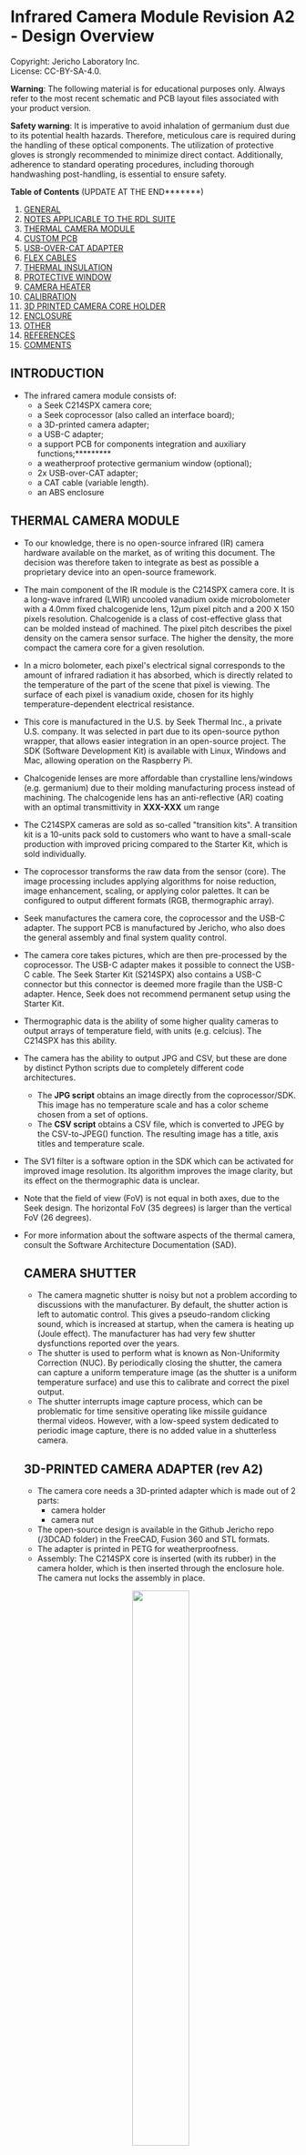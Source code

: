 **Infrared Camera Module Revision A2 - Design Overview**  
=======================================
Copyright: Jericho Laboratory Inc.  
License: CC-BY-SA-4.0.  
 

**Warning**: The following material is for educational purposes only. Always refer to the most recent schematic and PCB layout files associated with your product version.

**Safety warning**: It is imperative to avoid inhalation of germanium dust due to its potential health hazards. Therefore, meticulous care is required during the handling of these optical components. The utilization of protective gloves is strongly recommended to minimize direct contact. Additionally, adherence to standard operating procedures, including thorough handwashing post-handling, is essential to ensure safety.

**Table of Contents**  (UPDATE AT THE END*******)

1. [GENERAL](#general)
2. [NOTES APPLICABLE TO THE RDL SUITE](#notes-applicable-to-the-rdl-suite)
3. [THERMAL CAMERA MODULE](#thermal-camera-module)
4. [CUSTOM PCB](#custom-pcb)
5. [USB-OVER-CAT ADAPTER](#usb-over-cat-adapter)
6. [FLEX CABLES](#flex-cables)
7. [THERMAL INSULATION](#thermal-insulation)
8. [PROTECTIVE WINDOW](#protective-window)
9. [CAMERA HEATER](#camera-heater)
10. [CALIBRATION](#calibration)
11. [3D PRINTED CAMERA CORE HOLDER](#3d-printed-camera-core-holder)
12. [ENCLOSURE](#enclosure)
13. [OTHER](#other)
14. [REFERENCES](#references)
15. [COMMENTS](#comments)


## INTRODUCTION

- The infrared camera module consists of:
  - a Seek C214SPX camera core;
  - a Seek coprocessor (also called an interface board);
  - a 3D-printed camera adapter;
  - a USB-C adapter;
  - a support PCB for components integration and auxiliary functions;*********
  - a weatherproof protective germanium window (optional);
  - 2x USB-over-CAT adapter;
  - a CAT cable (variable length).
  - an ABS enclosure

## THERMAL CAMERA MODULE

- To our knowledge, there is no open-source infrared (IR) camera hardware available on the market, as of writing this document. The decision was therefore taken to integrate as best as possible a proprietary device into an open-source framework. 
- The main component of the IR module is the C214SPX camera core. It is a long-wave infrared (LWIR) uncooled vanadium oxide microbolometer with a 4.0mm fixed chalcogenide lens, 12µm pixel pitch and a 200 X 150 pixels resolution. Chalcogenide is a class of cost-effective glass that can be molded instead of machined. The pixel pitch describes the pixel density on the camera sensor surface. The higher the density, the more compact the camera core for a given resolution.
- In a micro bolometer, each pixel's electrical signal corresponds to the amount of infrared radiation it has absorbed, which is directly related to the temperature of the part of the scene that pixel is viewing. The surface of each pixel is vanadium oxide, chosen for its highly temperature-dependent electrical resistance.
- This core is manufactured in the U.S. by Seek Thermal Inc., a private U.S. company. It was selected in part due to its open-source python wrapper, that allows easier integration in an open-source project. The SDK (Software Development Kit) is available with Linux, Windows and Mac, allowing operation on the Raspberry Pi.
- Chalcogenide lenses are more affordable than crystalline lens/windows (e.g. germanium) due to their molding manufacturing process instead of machining. The chalcogenide lens has an anti-reflective (AR) coating with an optimal transmittivity in **XXX-XXX** um range
- The C214SPX cameras are sold as so-called "transition kits". A transition kit is a 10-units pack sold to customers who want to have a small-scale production with improved pricing compared to the Starter Kit, which is sold individually.
- The coprocessor transforms the raw data from the sensor (core). The image processing includes applying algorithms for noise reduction, image enhancement, scaling, or applying color palettes. It can be configured to output different formats (RGB, thermographic array). 
- Seek manufactures the camera core, the coprocessor and the USB-C adapter. The support PCB is manufactured by Jericho, who also does the general assembly and final system quality control.
- The camera core takes pictures, which are then pre-processed by the coprocessor. The USB-C adapter makes it possible to connect the USB-C cable. The Seek Starter Kit (S214SPX) also contains a USB-C connector but this connector is deemed more fragile than the USB-C adapter. Hence, Seek does not recommend permanent setup using the Starter Kit.
- Thermographic data is the ability of some higher quality cameras to output arrays of temperature field, with units (e.g. celcius). The C214SPX has this ability.
- The camera has the ability to output JPG and CSV, but these are done by distinct Python scripts due to completely different code architectures.
  - The **JPG script** obtains an image directly from the coprocessor/SDK. This image has no temperature scale and has a color scheme chosen from a set of options.
  - The **CSV script** obtains a CSV file, which is converted to JPEG by the CSV-to-JPEG() function. The resulting image has a title, axis titles and temperature scale. 
- The SV1 filter is a software option in the SDK which can be activated for improved image resolution. Its algorithm improves the image clarity, but its effect on the thermographic data is unclear.
- Note that the field of view (FoV) is not equal in both axes, due to the Seek design. The horizontal FoV (35 degrees) is larger than the vertical FoV (26 degrees).
- For more information about the software aspects of the thermal camera, consult the Software Architecture Documentation (SAD).

  ## CAMERA SHUTTER

  - The camera magnetic shutter is noisy but not a problem according to discussions with the manufacturer. By default, the shutter action is left to automatic control. This gives a pseudo-random clicking sound, which is increased at startup, when the camera is heating up (Joule effect). The manufacturer has had very few shutter dysfunctions reported over the years.
  - The shutter is used to perform what is known as Non-Uniformity Correction (NUC). By periodically closing the shutter, the camera can capture a uniform temperature image (as the shutter is a uniform temperature surface) and use this to calibrate and correct the pixel output.
  - The shutter interrupts image capture process, which can be problematic for time sensitive operating like missile guidance thermal videos. However, with a low-speed system dedicated to periodic image capture, there is no added value in a shutterless camera.


  ## 3D-PRINTED CAMERA ADAPTER (rev A2)

  - The camera core needs a 3D-printed adapter which is made out of 2 parts:
    - camera holder
    - camera nut
  - The open-source design is available in the Github Jericho repo (/3DCAD folder) in the FreeCAD, Fusion 360 and STL formats.
  - The adapter is printed in PETG for weatherproofness.
  - Assembly: The C214SPX core is inserted (with its rubber) in the camera holder, which is then inserted through the enclosure hole. The camera nut locks the assembly in place.

  <figure>
  <p align="center">
    <img src="../Design Overview/images/camera_holder_v10.JPG"
    style="width:50%;">
      </p>
  </figure>
  <p align="center"> 3D view of the camera holder (v10)

  <figure>
  <p align="center">
    <img src="../Design Overview/images/camera_nut_v6.JPG"
    style="width:50%;">
      </p>
  </figure>
  <p align="center"> 3D view of the camera holder nut (v6)

## CUSTOM PCB

**OHHHHHHHH** This description assumes a mechanical PCB, not the latest PCB idea I had that would include USB, etc.
- The custom PCB has mostly mechanical functions. Its custom size and holes pattern allow to secure in place the camera core, the coprocessor, the USB-C adapter.
- The PCB size is optimized for the enclosure and is directly screwed into the enclosure pre-drilled holes.
- The camera modularity has the side-benefit of reducing repair cost.
- A LED is added to the PCB to indicate that the camera is powered.
- The board is a simple 2-layer PCB, with no lead content (lead-free-HASL). There are SMD components on the top surface of the PCB only.
- A copper plane (ground) is poured on the bottom surface on the PCB to reduce EM noise. There is no copper plane on the top surface.

## HEATER (work-in-developement)

One limitation of the C214SPX camera is that its measurement accuracy is only known when the body camera is 25°C. This information limitation is common for thermal cameras. It is only known that accuracy and resolution will decrease as the camera temperature gets further away from this ideal temperature. Systematic tests remain to be done by Jericho to evaluate accuracy at various body temperature. 

In order to improve accuracy when the weather temperature is not nominal (25C), a regulated source of heat is required. This feature is still under development, but the concept consists of small 5V heater that is self-regulated at 25C via a PID controller software on a small processor. To limit the required power, the heat will be applied directly to the camera adapter; the processor and other components not being as sensitive to temperature.

 An even more advanced concept would use an inexpensive Peltier module instead of resistor. This would enable hot and cold control for a year-round accuracy improvement.

## USB-OVER-CAT ADAPTER

- USB cables are limited in the maximum length they can achieve without an active signal booster. This is due to the higher EM noise sensitivity, higher latency and higher power loss than CAT cables. Conversion from USB to CAT cable is one method to increase cable length. It retains the USB protocol but it removes the problems caused by the USB cable, while also actively maintaining voltage levels. (********* Is this true? I thought the USB-over-CAT adapter was converting to serial signal?)
- This strategy requires two low-cost USB-over-CAT adapters - a transmitter and a receiver - with a CAT cable in between. A conversion is made at each end of the cable, providin seamless integration to the system.
- The adapter is designed for indoor use (not weatherproof) and must be installed in the enclosure(s).
- The official rating operating temperature is 0C to 80°C. Jericho successfully tested the adapter at -10°C. Despite the low risk of issues, Jericho will test the converter performance at -40°C in the near future.
- A product disassembly showed that the core component of the USB-over-CAT adapter is a chip with silkscreen inscriptions “CJS1037A AN9MRS.1” and “CJS1037A-D2”, for which no information was found online.
- Despite the adapter being widely available on platform like Amazon, the chip identity is unknown. Therefore, the maximum current that can be drawn through the chip is unknown but should be assumed to be very limited. This will have to be tested, but we know that it can supply the thermal camera and its coprocessor (300mW) at the very least. The exact limit has implications for the IR camera heater.
- The USB-over-CAT has a USB 1.0 rating, which is limited to 15 Mbps. This has proven not to be a problem with the IR camera in picture mode (video not tested).
- Some users report a very short life (months) for some low-cost USB-over-CAT adapters available online. This will have to be tested and addressed, if necessary.

## FLEX CABLES

- The data transmission inside the enclosure is done by two flexible cables:
  - Sensor flex
  - USB flex (in between the coprocessor and the USB-C adapter)
- These polyimide cables are very delicate and should not be folded.
- The PCB, by fixing the components, minimizes movement and the mechanical stress on the flex cables.

(insert image of flex cables, some people don't know what it is)

## ENCLOSURE - THERMAL INSULATION

- Optional thermal insulation can be added to the top and bottom surface of the enclosure. This reduces heat loss in the winter. Assuming a horizontal installation, the top insulation also reduces solar heat gain in the summer.

## PROTECTIVE WINDOW

- For harsh environment like a multi-year permanent installation in the Canadian climate, the IR camera manufacturer recommends a supplementary protective window, despite the IP67 rating. The window must be made of material with high transmittivity in the light frequencies of interest. Since the Seek Thermal C214SPX has a detection range of 7.8 to 14 microns, there are only a few materials that can possibly meet the criteria: germanium, chalcogenide and zinc selenide (ZnSe).    
- The manufacturer recommends a 17mm x 1mm lens. 
  - There needs to have a minimum diameter, to make sure that the field view is covered (when close enough to the camera) - so 17mm or more is suitable.
  - The thickness is minimized to reduce the transmissio loss of the window.
- Germanium is non-toxic, while zinc selenide is mildly toxic.

************** If Germanium is non-toxic, why do I put a safety warning at the beginning of the document?

- Both materials require an anti-reflection coating to transmit light effectively. The transmittivity being high but imperfect (>95%?), the signal loss has to be accounted for in the software.
- The difference between a window and a lens is the absence of focal point. A window is as flat as possible, having no converging/diverging effect.
- Multiple germanium window suppliers are available: ThorLabs, Sunny Optical, Lightpath, Rochester Precision Optics, Knight Optical. There are also some affordable unknown-quality Chinese suppliers on Alibaba.com. The germanium window cost per unit depends on window size, thickness and quantity ordered.  This window can cost in the order of 130CAD **UPDATE**xxxxxxxxxxxxxxxxxx. Cost is lower for a chalcogenide window.


- Current design uses a Chinese D20mm X 1mm germanium window.

(insert optical properties like flatness)


  <figure>
  <p align="center">
    <img src="../Design Overview/images/Shenyang Wanquan Germanium.JPG"
    style="width:50%;">
      </p>
  </figure>
  <p align="center"> Shenyang germanium window in front of the camera adapter and the enclosure

  <figure>
  <p align="center">
    <img src="../Design Overview/images/Shenyang Wanquan Germanium Transmittivity.png"
    style="width:80%;">
      </p>
  </figure>
  <p align="center"> Window transmittivity for the Shenyang germanium window with AR/AR coating




## CAMERA HEATER (OLD SECTION)

- The camera core and the coprocessor do NOT have internal heaters. Like any electronics however, they do consume some amount of electric power, which ultimately is dissipated in the form of heat.
- While the camera can detect temperature surfaces from -40 to +330°C, the camera core can operate from -10°C to **XXX**. This means that the camera cannot operate on the complete range of weather in Canada. Therefore some heat must be applied.
- The heater type is a 3W (?) polyimide film heater. If the outdoor temperature is below 0°C, the heater is turned on. The heating power has been designed to prevent overheating.
- The heater takes its power from the PCB. The heater power must be limited to avoid drawing too much current on the USB-over-CAT converter.
- In order to optimize heat delivery, the heating film is installed directly on the custom PCB.
- The operating temperature range for the coprocessor is XXXXXXXC. (Is it different than the core? Is it specified?)
- The current consumed by the camera core and the coprocessor are XXXW and XXXW, respectively.

## CALIBRATION

- By default, the Seek Mosaic IR camera has automatic inner calibration of its bolometer array, via the shutter. This operation is currently maintained. Shutter operation could be put into manual mode or completely suspended, but the absence of frequent NUC would eventually cause a drift in measured values. Continuous pointing directly at the sun would also have a severe aging effect on the array pixels aligned with the sun.
- The default emissivity parameter is 0.97 (verify**********). This parameter (0.00 – 1.00) depends on each object and must be adjusted within the SBC Python program (which one? xxxxx). Many daily surfaces have emissivity above 0.9 but varies greatly. This calibration must be done by the final user.
- To determine the emissivity of the surface, comparison must be made between a reference thermometer on the object being filmed and the thermography data output for that location.
- Rain and heavy fog will interfere with the image quality of an infrared camera, because these elements are not transparent to infrared light. Distance will also affect accuracy, since the accuracy is rated for objects at distance of 30cm.

## 3D PRINTED CAMERA CORE HOLDER

- The camera core holder is a replacement part for the metal holder from the Starter Kit (see image below).
- It is printed with PETG since it is close to humidity (enclosure opening).
- The holder eases the assembly and ensures that the camera core is parallel to the PCB and the enclosure bottom surface. This is a simple way to guarantee that a leveled enclosure will generate leveled images.

## ENCLOSURE

- The camera enclosure is based on a low-cost ABS plastic rectangular enclosure. The enclosure is weatherproof, with a IP65 rating.
- Its role is to protect the electronic components, which have no conformal coating. The Seek manufacturer confirms that the board should tolerate both the silicone or acrylic conformal coating, when applied with a brush. Spray coating should not be used due to the risk of sending coating inside the critical components.
- The enclosure holds the protective window, with its sealant.
- An air gap must remain between the camera lens and the enclosure window. This reduces the heat transfer between the outdoor environment and the camera module.
- The drawing of the enclosure is available to ease installation and repair.
- The cable glands are on a single side only. This reduces exposition to water ingress.
- The enclosure should be positioned face up to avoid having all thermal pictures upside down or worse.
- Flexible closed-cell foam is used to help seal the cable gland gap around the cable(s).
- The camera core is aligned with the enclosure bottom with an accuracy of +/- 5deg. An adjustment is possible. We strongly encourage you to test the alignment of pictures before installation.
- The enclosure should NOT be painted as it will absorb too much heat in the summer. The white enclosure limits the heat absorption which will reduce the thermal camera accuracy above 25°C camera body.
- Condensation must be avoided on the thermal camera . (Rating is 10 to 90%HR). This is why the enclosure sealing is important, as it minimizes the humidity ingress. The residual humidity is absorbed by the silica gel bag inside. The gel change of colour tells the user when it is time to replenish the bag.
- The enclosure openings (cable gland, camera core) are drilled in the lab.

## OTHER

- The Seek camera hardware is proprietary. This includes the camera core, the coprocessor, and the SDK kit. The Python wrapper provided by Seek Thermal is open-source, however (Apache license 2.0).
- The Software Development Kit (SDK) is a proprietary C/C++ software required to operate the thermal cameras. Despite the copyright, the Seek license gives the permission, free of charge, to use, copy, modify, sell the code examples. The SDK is pre-installed on the Pi computer.
- To help users who would like to add functionalities or troubleshoot something, the free Seek Developer Portal will give you access to: SDKs for app and software development, design documentation for easy integration, pre-built examples to get you up and running faster, access to Seek's developer support team, community forums to share ideas, instructional video tutorials.
- A future area of development is to manufacture the coprocessor, based on the design provided for free by Seek Thermal for customers who want a better product integration. This could reduce the overall cost.

## REFERENCES
<figure>
<p align="center">
<img src="../Design Overview/images/1 <figure>
<p align="center">
<img src="../Design Overview/images/1 IR Camera RevA1.png" style="width:70%">
  </p>
</figure>
<p align="center">
Figure 1. Copyright: Seek Thermal website
  </p>
</figure>



<figure>
<p align="center">
<img src="../Design Overview/images/2 IR Camera RevA1.png" style="width:70%">
  </p>
</figure>
<p align="center">
Figure 2 An example of Starter Kit (SPX214). Copyright Seek Thermal website
</p>


## COMMENTS

1) Papa a brisé un ruban de camera Infrarouge par accident. Documenter l'accident avec photo. Ecrire mise en garde dans user guide.
2) Add to Design Overview Thermal Camera: The heating pad should be disconnected in the summer. In the future, a tiny PCB with a microcontroller could be added for a PID function (25C). This avoids integration with RDL.
3) There has been very little mention of the accuracy in the text so far.
4) The properties of the AR coating must be in the spec sheet, no?
5) What is our case?
6) The big question is why can’t I find something at a 100$US like walter said? (150$CAD).
I could live with that. Especially for the first unit.
7) Can be done later.
Insert a graph of transmittivity as a function of wavelength for different materials.
I think I saw such a graph in the PDF I read about thermal imaging.

8) For the IR Camera revA1, the XXXX supplier is used.

9) Verify

10) If the junction is done at the sensor level, how can I send a control signal?

11) But I don’t understand why.

12) Contradiction with next sentence.

13) Is the performance sensitive to the window alignment with the camera. If there is a 2deg angle between the window and the camera lense, does it degrade the reading?

Yes, it’s chalcogenide (more affordable). They say it is not as resistant to scratches than germanium but we could probably have a cheaper lens as a sacrificial part. If the lens degrades we can replace it and reseal the enclosure. This is a cost saving opportunity.

14) What is the sealant used? Are there some incompatible sealant materials with Germanium or Chalcogenide?

15) But are they on the same side than the camera core opening?
